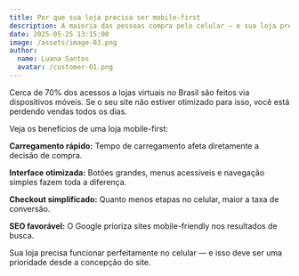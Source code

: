 ```yaml
---
title: Por que sua loja precisa ser mobile-first
description: A maioria das pessoas compra pelo celular — e sua loja precisa estar pronta para isso.
date: 2025-05-25 13:15:00
image: /assets/image-03.png
author:
  name: Luana Santos
  avatar: /customer-01.png
---
```

Cerca de 70% dos acessos a lojas virtuais no Brasil são feitos via dispositivos móveis. Se o seu site não estiver otimizado para isso, você está perdendo vendas todos os dias.

Veja os benefícios de uma loja mobile-first:

**Carregamento rápido:** Tempo de carregamento afeta diretamente a decisão de compra.

**Interface otimizada:** Botões grandes, menus acessíveis e navegação simples fazem toda a diferença.

**Checkout simplificado:** Quanto menos etapas no celular, maior a taxa de conversão.

**SEO favorável:** O Google prioriza sites mobile-friendly nos resultados de busca.

Sua loja precisa funcionar perfeitamente no celular — e isso deve ser uma prioridade desde a concepção do site.